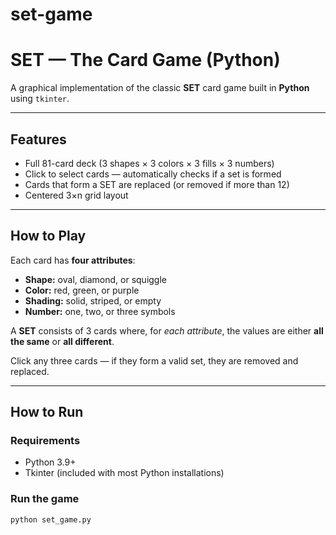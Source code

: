 # set-game
# SET — The Card Game (Python)

A graphical implementation of the classic **SET** card game built in **Python** using `tkinter`.

---

## Features

- Full 81-card deck (3 shapes × 3 colors × 3 fills × 3 numbers)
- Click to select cards — automatically checks if a set is formed
- Cards that form a SET are replaced (or removed if more than 12)
- Centered 3×n grid layout

---

## How to Play

Each card has **four attributes**:
- **Shape:** oval, diamond, or squiggle
- **Color:** red, green, or purple
- **Shading:** solid, striped, or empty
- **Number:** one, two, or three symbols

A **SET** consists of 3 cards where, for *each attribute*,
the values are either **all the same** or **all different**.

Click any three cards — if they form a valid set, they are removed and replaced.

---

## How to Run

### Requirements
- Python 3.9+
- Tkinter (included with most Python installations)

### Run the game
```bash
python set_game.py
